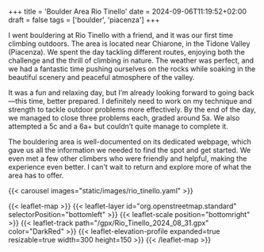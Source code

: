 +++
title = 'Boulder Area Rio Tinello'
date = 2024-09-06T11:19:52+02:00
draft = false
tags = ['boulder', 'piacenza']
+++

I went bouldering at Rio Tinello with a friend, and it was our first time climbing outdoors. The area is located near Chiarone, in the Tidone Valley (Piacenza). We spent the day tackling different routes, enjoying both the challenge and the thrill of climbing in nature. The weather was perfect, and we had a fantastic time pushing ourselves on the rocks while soaking in the beautiful scenery and peaceful atmosphere of the valley.

It was a fun and relaxing day, but I’m already looking forward to going back—this time, better prepared. I definitely need to work on my technique and strength to tackle outdoor problems more effectively. By the end of the day, we managed to close three problems each, graded around 5a. We also attempted a 5c and a 6a+ but couldn’t quite manage to complete it.

The bouldering area is well-documented on its dedicated webpage, which gave us all the information we needed to find the spot and get started. We even met a few other climbers who were friendly and helpful, making the experience even better. I can't wait to return and explore more of what the area has to offer.

{{< carousel images="static/images/rio_tinello.yaml" >}}

{{< leaflet-map >}}
    {{< leaflet-layer id="org.openstreetmap.standard" selectorPosition="bottomleft" >}}
    {{< leaflet-scale position="bottomright" >}}
    {{< leaflet-track path="/gpx/Rio_Tinello_2024_08_31.gpx" color="DarkRed" >}}
    {{< leaflet-elevation-profile expanded=true resizable=true width=300 height=150 >}}
{{< /leaflet-map >}}
